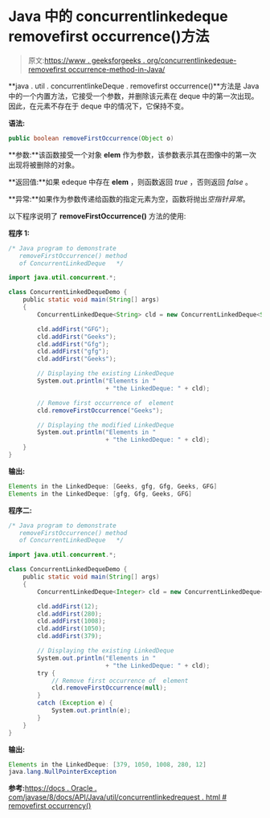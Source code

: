 # Java 中的 concurrentlinkedeque removefirst occurrence()方法

> 原文:[https://www . geeksforgeeks . org/concurrentlinkedeque-removefirst occurrence-method-in-Java/](https://www.geeksforgeeks.org/concurrentlinkeddeque-removefirstoccurrence-method-in-java/)

**java . util . concurrentlinkeDeque . removefirst occurrence()**方法是 Java 中的一个内置方法，它接受一个参数，并删除该元素在 deque 中的第一次出现。因此，在元素不存在于 deque 中的情况下，它保持不变。

**语法:**

```java
public boolean removeFirstOccurrence(Object o)
```

**参数:**该函数接受一个对象 **elem** 作为参数，该参数表示其在图像中的第一次出现将被删除的对象。

**返回值:**如果 edeque 中存在 **elem** ，则函数返回 *true* ，否则返回 *false* 。

**异常:**如果作为参数传递给函数的指定元素为空，函数将抛出*空指针异常*。

以下程序说明了 **removeFirstOccurrence()** 方法的使用:

**程序 1:**

```java
/* Java program to demonstrate 
   removeFirstOccurrence() method
   of ConcurrentLinkedDeque   */

import java.util.concurrent.*;

class ConcurrentLinkedDequeDemo {
    public static void main(String[] args)
    {
        ConcurrentLinkedDeque<String> cld = new ConcurrentLinkedDeque<String>();

        cld.addFirst("GFG");
        cld.addFirst("Geeks");
        cld.addFirst("Gfg");
        cld.addFirst("gfg");
        cld.addFirst("Geeks");

        // Displaying the existing LinkedDeque
        System.out.println("Elements in "
                           + "the LinkedDeque: " + cld);

        // Remove first occurrence of  element
        cld.removeFirstOccurrence("Geeks");

        // Displaying the modified LinkedDeque
        System.out.println("Elements in "
                           + "the LinkedDeque: " + cld);
    }
}
```

**输出:**

```java
Elements in the LinkedDeque: [Geeks, gfg, Gfg, Geeks, GFG]
Elements in the LinkedDeque: [gfg, Gfg, Geeks, GFG]

```

**程序二:**

```java
/* Java program to demonstrate 
   removeFirstOccurrence() method
   of ConcurrentLinkedDeque   */

import java.util.concurrent.*;

class ConcurrentLinkedDequeDemo {
    public static void main(String[] args)
    {
        ConcurrentLinkedDeque<Integer> cld = new ConcurrentLinkedDeque<Integer>();

        cld.addFirst(12);
        cld.addFirst(280);
        cld.addFirst(1008);
        cld.addFirst(1050);
        cld.addFirst(379);

        // Displaying the existing LinkedDeque
        System.out.println("Elements in "
                           + "the LinkedDeque: " + cld);
        try {
            // Remove first occurrence of  element
            cld.removeFirstOccurrence(null);
        }
        catch (Exception e) {
            System.out.println(e);
        }
    }
}
```

**输出:**

```java
Elements in the LinkedDeque: [379, 1050, 1008, 280, 12]
java.lang.NullPointerException

```

**参考:**[https://docs . Oracle . com/javase/8/docs/API/Java/util/concurrentlinkedrequest . html # removefirst occurrency()](https://docs.oracle.com/javase/8/docs/api/java/util/concurrent/ConcurrentLinkedDeque.html#removeFirstOccurrence-java.lang.Object-)